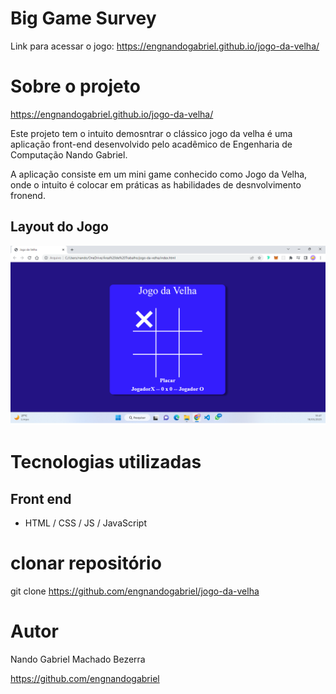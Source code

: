 # Big Game Survey 
Link para acessar o jogo: https://engnandogabriel.github.io/jogo-da-velha/

# Sobre o projeto

 https://engnandogabriel.github.io/jogo-da-velha/

Este projeto tem o intuito demosntrar o clássico jogo da velha é uma aplicação front-end desenvolvido pelo acadêmico de Engenharia de Computação Nando Gabriel.

A aplicação consiste em um mini game conhecido como Jogo da Velha, onde o intuito é colocar em práticas as habilidades de desnvolvimento fronend.

## Layout do Jogo
![Tela Principal](https://github.com/engnandogabriel/jogo-da-velha/blob/master/tela-inical.png)


# Tecnologias utilizadas
## Front end
- HTML / CSS / JS / JavaScript

# clonar repositório
git clone https://github.com/engnandogabriel/jogo-da-velha


# Autor

Nando Gabriel Machado Bezerra

https://github.com/engnandogabriel

